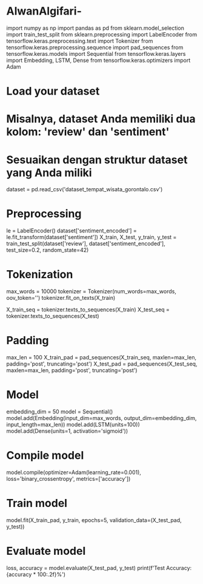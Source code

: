 # AlwanAlgifari-
import numpy as np
import pandas as pd
from sklearn.model_selection import train_test_split
from sklearn.preprocessing import LabelEncoder
from tensorflow.keras.preprocessing.text import Tokenizer
from tensorflow.keras.preprocessing.sequence import pad_sequences
from tensorflow.keras.models import Sequential
from tensorflow.keras.layers import Embedding, LSTM, Dense
from tensorflow.keras.optimizers import Adam

# Load your dataset
# Misalnya, dataset Anda memiliki dua kolom: 'review' dan 'sentiment'
# Sesuaikan dengan struktur dataset yang Anda miliki
dataset = pd.read_csv('dataset_tempat_wisata_gorontalo.csv')

# Preprocessing
le = LabelEncoder()
dataset['sentiment_encoded'] = le.fit_transform(dataset['sentiment'])
X_train, X_test, y_train, y_test = train_test_split(dataset['review'], dataset['sentiment_encoded'], test_size=0.2, random_state=42)

# Tokenization
max_words = 10000
tokenizer = Tokenizer(num_words=max_words, oov_token='<OOV>')
tokenizer.fit_on_texts(X_train)

X_train_seq = tokenizer.texts_to_sequences(X_train)
X_test_seq = tokenizer.texts_to_sequences(X_test)

# Padding
max_len = 100
X_train_pad = pad_sequences(X_train_seq, maxlen=max_len, padding='post', truncating='post')
X_test_pad = pad_sequences(X_test_seq, maxlen=max_len, padding='post', truncating='post')

# Model
embedding_dim = 50
model = Sequential()
model.add(Embedding(input_dim=max_words, output_dim=embedding_dim, input_length=max_len))
model.add(LSTM(units=100))
model.add(Dense(units=1, activation='sigmoid'))

# Compile model
model.compile(optimizer=Adam(learning_rate=0.001), loss='binary_crossentropy', metrics=['accuracy'])

# Train model
model.fit(X_train_pad, y_train, epochs=5, validation_data=(X_test_pad, y_test))

# Evaluate model
loss, accuracy = model.evaluate(X_test_pad, y_test)
print(f'Test Accuracy: {accuracy * 100:.2f}%')
